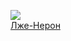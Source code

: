 ![](/books/prose_history/Лион%20Фейхтвангер/Лже-Нерон.jpg)  
[Лже-Нерон](/books/prose_history/Лион%20Фейхтвангер/Лже-Нерон)
